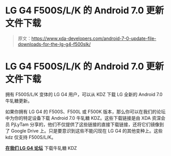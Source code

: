 # LG G4 F500S/L/K 的 Android 7.0 更新文件下载

> 原文：<https://www.xda-developers.com/android-7-0-update-file-downloads-for-the-lg-g4-f500slk/>

# LG G4 F500S/L/K 的 Android 7.0 更新文件下载

拥有 F500S/L/K 变体的 LG G4 用户，可以从 KDZ 下载 LG 全新的 Android 7.0 牛轧糖更新。

如果你拥有 LG G4 的 F500S、F500L 或 F500K 版本，那么你可以在我们的论坛中为你的特定设备下载 Android 7.0 牛轧糖 KDZ。这些下载链接是由 XDA 资深会员 PjLyTam 分享的，他们不仅提供了这些链接的直接下载链接，还将它们镜像到了 Google Drive 上。只是要意识到这些不能闪现在 LG G4 的其他变种上。这些 kdz 仅支持 F500S/L/K。

[**在我们 LG G4 论坛**](https://forum.xda-developers.com/g4/development/kdz-7-0-nougat-lg-g4-f500s-l-k-t3638530) 下载牛轧糖 KDZ